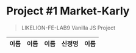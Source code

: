 # Project #1 Market-Karly

> LIKELION-FE-LAB9 Vanilla JS Project

| 이름 | 이름 | 이름 | 신정명 | 이름 |
| ---- | ---- | ---- | ---- | ---- |
